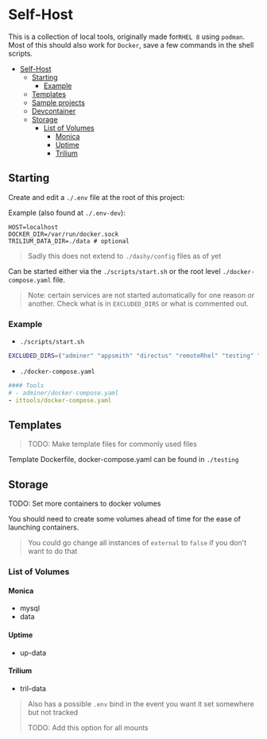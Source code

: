 # Self-Host

This is a collection of local tools, originally made for`RHEL 8` using `podman`. Most of this should also work for `Docker`, save a few commands in the shell scripts.

- [Self-Host](#self-host)
  - [Starting](#starting)
    - [Example](#example)
  - [Templates](#templates)
  - [Sample projects](#sample-projects)
  - [Devcontainer](#devcontainer)
  - [Storage](#storage)
    - [List of Volumes](#list-of-volumes)
      - [Monica](#monica)
      - [Uptime](#uptime)
      - [Trilium](#trilium)

## Starting

Create and edit a `./.env` file at the root of this project:

Example (also found at `./.env-dev`):

```shell
HOST=localhost
DOCKER_DIR=/var/run/docker.sock
TRILIUM_DATA_DIR=./data # optional
```

> Sadly this does not extend to `./dashy/config` files as of yet

Can be started either via the `./scripts/start.sh` or the root level `./docker-compose.yaml` file.

> Note: certain services are not started automatically for one reason or another. Check what is in `EXCLUDED_DIRS` or what is commented out.

### Example

- `./scripts/start.sh`

```bash
EXCLUDED_DIRS=("adminer" "appsmith" "directus" "remoteRhel" "testing" "wordle")
```

- `./docker-compose.yaml`

```yaml
#### Tools
# - adminer/docker-compose.yaml
- ittools/docker-compose.yaml
```

## Templates

> TODO: Make template files for commonly used files

Template Dockerfile, docker-compose.yaml can be found in `./testing`

## Storage

TODO: Set more containers to docker volumes

You should need to create some volumes ahead of time for the ease of launching containers.

> You could go change all instances of `external` to `false` if you don't want to do that

### List of Volumes

#### Monica

- mysql
- data

#### Uptime

- up-data

#### Trilium

- tril-data

> Also has a possible `.env` bind in the event you want it set somewhere but not tracked
>
> TODO: Add this option for all mounts
